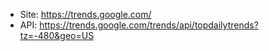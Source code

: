 * Site: https://trends.google.com/
* API: https://trends.google.com/trends/api/topdailytrends?tz=-480&geo=US